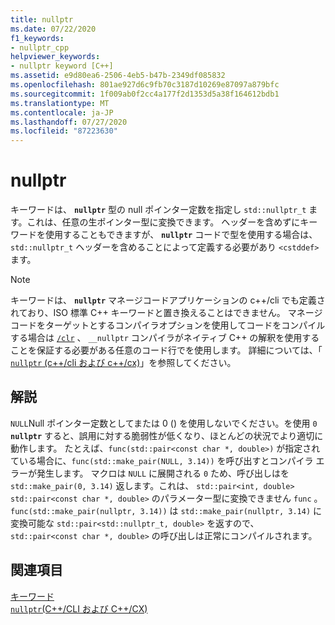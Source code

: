 ```yaml
---
title: nullptr
ms.date: 07/22/2020
f1_keywords:
- nullptr_cpp
helpviewer_keywords:
- nullptr keyword [C++]
ms.assetid: e9d80ea6-2506-4eb5-b47b-2349df085832
ms.openlocfilehash: 801ae927d6c9fb70c3187d10269e87097a879bfc
ms.sourcegitcommit: 1f009ab0f2cc4a177f2d1353d5a38f164612bdb1
ms.translationtype: MT
ms.contentlocale: ja-JP
ms.lasthandoff: 07/27/2020
ms.locfileid: "87223630"
---
```

# <a name="nullptr"></a>nullptr

キーワードは、 **`nullptr`** 型の null ポインター定数を指定し `std::nullptr_t` ます。これは、任意の生ポインター型に変換できます。  ヘッダーを含めずにキーワードを使用することもできますが、 **`nullptr`** コードで型を使用する場合は、 `std::nullptr_t` ヘッダーを含めることによって定義する必要があり `<cstddef>` ます。

> [!NOTE]
> キーワードは、 **`nullptr`** マネージコードアプリケーションの c++/cli でも定義されており、ISO 標準 C++ キーワードと置き換えることはできません。 マネージコードをターゲットとするコンパイラオプションを使用してコードをコンパイルする場合は [`/clr`](../build/reference/clr-common-language-runtime-compilation.md) 、 `__nullptr` コンパイラがネイティブ C++ の解釈を使用することを保証する必要がある任意のコード行でを使用します。 詳細については、「 [ `nullptr` (c++/cli および c++/cx)](../extensions/nullptr-cpp-component-extensions.md)」を参照してください。

## <a name="remarks"></a>解説

`NULL`Null ポインター定数としてまたは 0 () を使用しないでください。を使用 `0` **`nullptr`** すると、誤用に対する脆弱性が低くなり、ほとんどの状況でより適切に動作します。  たとえば、`func(std::pair<const char *, double>)` が指定されている場合に、`func(std::make_pair(NULL, 3.14))` を呼び出すとコンパイラ エラーが発生します。  マクロは `NULL` に展開される `0` ため、呼び出しはを `std::make_pair(0, 3.14)` 返します。これは、 `std::pair<int, double>` `std::pair<const char *, double>` のパラメーター型に変換できません `func` 。  `func(std::make_pair(nullptr, 3.14))` は `std::make_pair(nullptr, 3.14)` に変換可能な `std::pair<std::nullptr_t, double>` を返すので、`std::pair<const char *, double>` の呼び出しは正常にコンパイルされます。

## <a name="see-also"></a>関連項目

[キーワード](../cpp/keywords-cpp.md)<br/>
[`nullptr`(C++/CLI および C++/CX)](../extensions/nullptr-cpp-component-extensions.md)
